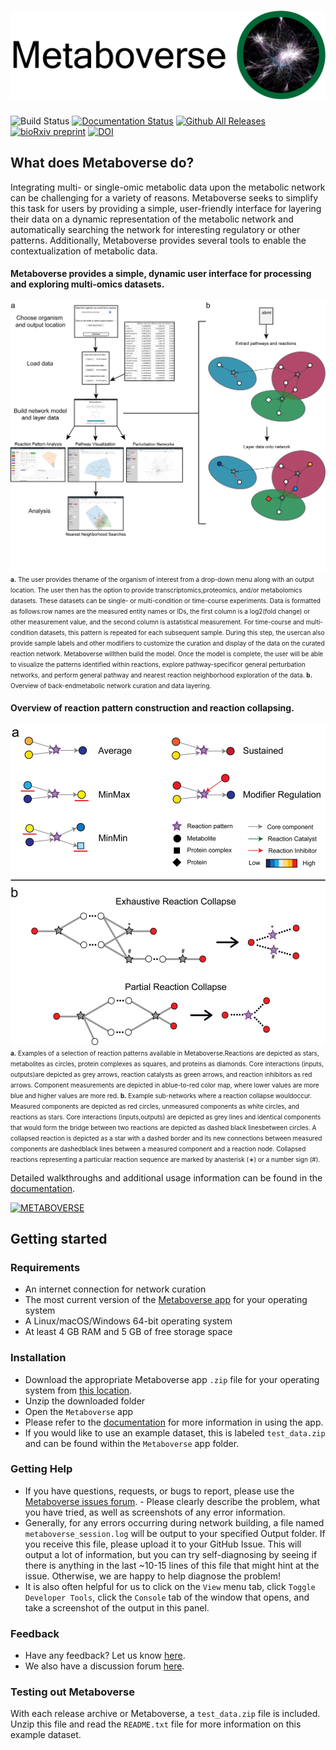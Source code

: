 # ![Metaboverse](https://raw.githubusercontent.com/Metaboverse/Metaboverse/master/docs/content/images/metaboverse_banner.png)

![Build Status](https://github.com/Metaboverse/Metaboverse/workflows/build/badge.svg)
[![Documentation Status](https://readthedocs.org/projects/metaboverse/badge/?version=latest)](https://metaboverse.readthedocs.io/en/latest/?badge=latest)
[![Github All Releases](https://img.shields.io/github/downloads/Metaboverse/Metaboverse/total.svg)](https://github.com/Metaboverse/Metaboverse/releases/)
[![bioRxiv preprint](https://img.shields.io/badge/bioRxiv-10.1101%2F2020.06.25.171850-BF2636)](https://www.biorxiv.org/content/10.1101/2020.06.25.171850v1)
[![DOI](https://zenodo.org/badge/203264184.svg)](https://zenodo.org/badge/latestdoi/203264184)

## What does Metaboverse do?
Integrating multi- or single-omic metabolic data upon the metabolic network can be challenging for a variety of reasons. Metaboverse seeks to simplify this task for users by providing a simple, user-friendly interface for layering their data on a dynamic representation of the metabolic network and automatically searching the network for interesting regulatory or other patterns. Additionally, Metaboverse provides several tools to enable the contextualization of metabolic data.

#### Metaboverse provides a simple, dynamic user interface for processing and exploring multi-omics datasets.
<img src="app/data/examples/fig_1-metaboverse_overview.png" alt="Metaboverse overview figure" width="600"/>    
<font size="1">
<b>a.</b> The user provides thename of the organism of interest from a drop-down menu along with an output location. The user then has the option to provide transcriptomics,proteomics, and/or metabolomics datasets. These datasets can be single- or multi-condition or time-course experiments. Data is formatted as follows:row names are the measured entity names or IDs, the first column is a log2(fold change) or other measurement value, and the second column is astatistical measurement. For time-course and multi-condition datasets, this pattern is repeated for each subsequent sample. During this step, the usercan also provide sample labels and other modifiers to customize the curation and display of the data on the curated reaction network. Metaboverse willthen build the model. Once the model is complete, the user will be able to visualize the patterns identified within reactions, explore pathway-specificor general perturbation networks, and perform general pathway and nearest reaction neighborhood exploration of the data. <b>b.</b> Overview of back-endmetabolic network curation and data layering.
</font>


#### Overview of reaction pattern construction and reaction collapsing. 
<img src="app/data/examples/fig_2-pattern_collapse_overview.png" alt="Metaboverse regulatory pattern recognition figure" width="600"/>    
<font size="1">
<b>a.</b> Examples of a selection of reaction patterns available in Metaboverse.Reactions are depicted as stars, metabolites as circles, protein complexes as squares, and proteins as diamonds. Core interactions (inputs, outputs)are depicted as grey arrows, reaction catalysts as green arrows, and reaction inhibitors as red arrows. Component measurements are depicted in ablue-to-red color map, where lower values are more blue and higher values are more red. <b>b.</b> Example sub-networks where a reaction collapse wouldoccur. Measured components are depicted as red circles, unmeasured components as white circles, and reactions as stars. Core interactions (inputs,outputs) are depicted as grey lines and identical components that would form the bridge between two reactions are depicted as dashed black linesbetween circles. A collapsed reaction is depicted as a star with a dashed border and its new connections between measured components are dashedblack lines between a measured component and a reaction node. Collapsed reactions representing a particular reaction sequence are marked by anasterisk (∗) or a number sign (#).
</font>


Detailed walkthroughs and additional usage information can be found in the [documentation](https://metaboverse.readthedocs.io/en/latest).

[![METABOVERSE](https://yt-embed.herokuapp.com/embed?v=U7m78Tbs5KE)](https://youtu.be/U7m78Tbs5KE "Metaboverse Video Walkthrough")

## Getting started

### Requirements
- An internet connection for network curation
- The most current version of the [Metaboverse app](https://github.com/Metaboverse/Metaboverse/releases) for your operating system
- A Linux/macOS/Windows 64-bit operating system
- At least 4 GB RAM and 5 GB of free storage space

### Installation
- Download the appropriate Metaboverse app `.zip` file for your operating system from [this location](https://github.com/Metaboverse/Metaboverse/releases/latest).
- Unzip the downloaded folder
- Open the `Metaboverse` app
- Please refer to the [documentation](https://metaboverse.readthedocs.io/en/latest/content/general-usage.html) for more information in using the app.
- If you would like to use an example dataset, this is labeled `test_data.zip` and can be found within the `Metaboverse` app folder.

### Getting Help
- If you have questions, requests, or bugs to report, please use the [Metaboverse issues forum](https://github.com/Metaboverse/Metaboverse/issues). - Please clearly describe the problem, what you have tried, as well as screenshots of any error information.     
- Generally, for any errors occurring during network building, a file named `metaboverse_session.log` will be output to your specified Output folder. If you receive this file, please upload it to your GitHub Issue. This will output a lot of information, but you can try self-diagnosing by seeing if there is anything in the last ~10-15 lines of this file that might hint at the issue. Otherwise, we are happy to help diagnose the problem!    
- It is also often helpful for us to click on the `View` menu tab, click `Toggle Developer Tools`, click the `Console` tab of the window that opens, and take a screenshot of the output in this panel.

### Feedback
- Have any feedback? Let us know [here](https://forms.gle/4z51DMnagWRvKhc38).
- We also have a discussion forum [here](https://github.com/Metaboverse/Metaboverse/discussions).

### Testing out Metaboverse
With each release archive or Metaboverse, a `test_data.zip` file is included. Unzip this file and read the `README.txt` file for more information on this example dataset.    
